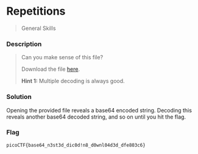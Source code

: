 # Repetitions
> General Skills

### Description
> Can you make sense of this file?
>
> Download the file [here](https://artifacts.picoctf.net/c/473/enc_flag).
>
> **Hint 1:** Multiple decoding is always good.

### Solution
Opening the provided file reveals a base64 encoded string. Decoding this reveals another base64 decoded string, and so on until you hit the flag.

### Flag
`picoCTF{base64_n3st3d_dic0d!n8_d0wnl04d3d_dfe803c6}`
